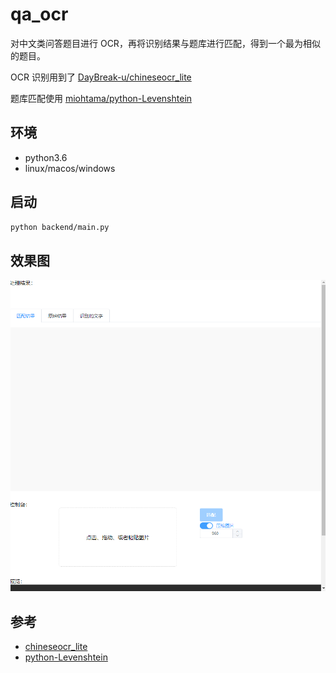 qa_ocr
===

对中文类问答题目进行 OCR，再将识别结果与题库进行匹配，得到一个最为相似的题目。

OCR 识别用到了 [DayBreak-u/chineseocr_lite](https://github.com/DayBreak-u/chineseocr_lite)

题库匹配使用 [miohtama/python-Levenshtein](https://github.com/miohtama/python-Levenshtein)

## 环境

- python3.6
- linux/macos/windows

## 启动

```bash
python backend/main.py 
```

## 效果图

![avatar](doc/test.gif)

## 参考

- [chineseocr_lite](https://github.com/DayBreak-u/chineseocr_lite)
- [python-Levenshtein](https://github.com/miohtama/python-Levenshtein)
